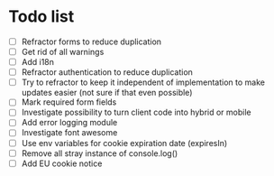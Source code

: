 # Todo list

- [ ] Refractor forms to reduce duplication
- [ ] Get rid of all warnings
- [ ] Add i18n
- [ ] Refractor authentication to reduce duplication
- [ ] Try to refractor to keep it independent of implementation to make updates easier (not sure if that even possible)
- [ ] Mark required form fields
- [ ] Investigate possibility to turn client code into hybrid or mobile
- [ ] Add error logging module
- [ ] Investigate font awesome
- [ ] Use env variables for cookie expiration date (expiresIn)
- [ ] Remove all stray instance of console.log()
- [ ] Add EU cookie notice
